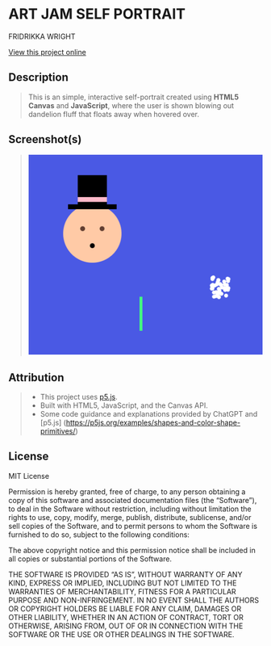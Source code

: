# ART JAM SELF PORTRAIT

FRIDRIKKA WRIGHT

[View this project online](file:///Users/fridwright/Documents/CART%20253/topics/art-jam/index.html)

## Description

> This is an simple, interactive self-portrait created using **HTML5 Canvas** and **JavaScript**, where the user is shown blowing out dandelion fluff that floats away when hovered over.

## Screenshot(s)

> ![Screenshot of self portrait](./assets/images/screenshot.png)

## Attribution

> - This project uses [p5.js](https://p5js.org).
> - Built with HTML5, JavaScript, and the Canvas API.
> - Some code guidance and explanations provided by ChatGPT and [p5.js] (https://p5js.org/examples/shapes-and-color-shape-primitives/)


## License

MIT License

Permission is hereby granted, free of charge, to any person obtaining a copy
of this software and associated documentation files (the “Software”), to deal
in the Software without restriction, including without limitation the rights
to use, copy, modify, merge, publish, distribute, sublicense, and/or sell
copies of the Software, and to permit persons to whom the Software is
furnished to do so, subject to the following conditions:

The above copyright notice and this permission notice shall be included in
all copies or substantial portions of the Software.

THE SOFTWARE IS PROVIDED “AS IS”, WITHOUT WARRANTY OF ANY KIND, EXPRESS OR
IMPLIED, INCLUDING BUT NOT LIMITED TO THE WARRANTIES OF MERCHANTABILITY,
FITNESS FOR A PARTICULAR PURPOSE AND NON-INFRINGEMENT. IN NO EVENT SHALL THE
AUTHORS OR COPYRIGHT HOLDERS BE LIABLE FOR ANY CLAIM, DAMAGES OR OTHER
LIABILITY, WHETHER IN AN ACTION OF CONTRACT, TORT OR OTHERWISE, ARISING FROM,
OUT OF OR IN CONNECTION WITH THE SOFTWARE OR THE USE OR OTHER DEALINGS IN
THE SOFTWARE.
